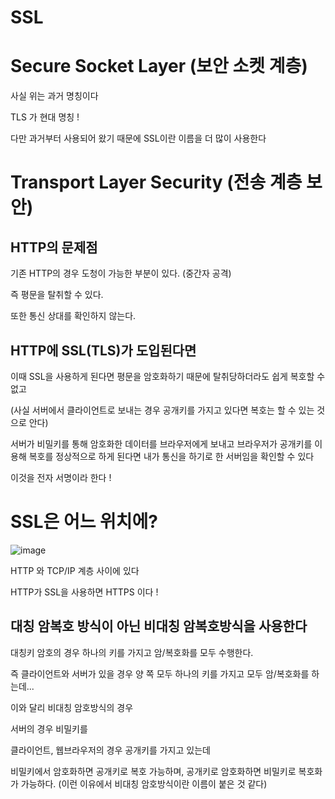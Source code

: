# SSL

# Secure Socket Layer (보안 소켓 계층)

사실 위는 과거 명칭이다

TLS 가 현대 명칭 !

다만 과거부터 사용되어 왔기 때문에 SSL이란 이름을 더 많이 사용한다

# Transport Layer Security (전송 계층 보안)

## HTTP의 문제점

기존 HTTP의 경우 도청이 가능한 부분이 있다. (중간자 공격)

즉 평문을 탈취할 수 있다.

또한 통신 상대를 확인하지 않는다.

## HTTP에 SSL(TLS)가 도입된다면

이때 SSL을 사용하게 된다면 평문을 암호화하기 때문에 탈취당하더라도 쉽게 복호할 수 없고

(사실 서버에서 클라이언트로 보내는 경우 공개키를 가지고 있다면 복호는 할 수 있는 것으로 안다)

서버가 비밀키를 통해 암호화한 데이터를 브라우저에게 보내고 브라우저가 공개키를 이용해 복호를 정상적으로 하게 된다면 내가 통신을 하기로 한 서버임을 확인할 수 있다

이것을 전자 서명이라 한다 !

# SSL은 어느 위치에?

![image](https://user-images.githubusercontent.com/66164361/186956890-9d6125cb-94c6-4abb-8f52-e4ea5fecc0fe.png)

HTTP 와 TCP/IP 계층 사이에 있다 

HTTP가 SSL을 사용하면 HTTPS 이다 !

## 대칭 암복호 방식이 아닌 비대칭 암복호방식을 사용한다

대칭키 암호의 경우 하나의 키를 가지고 암/복호화를 모두 수행한다.

즉 클라이언트와 서버가 있을 경우 양 쪽 모두 하나의 키를 가지고 모두 암/복호화를 하는데... 

이와 달리 비대칭 암호방식의 경우

서버의 경우 비밀키를 

클라이언트, 웹브라우저의 경우 공개키를 가지고 있는데

비밀키에서 암호화하면 공개키로 복호 가능하며, 공개키로 암호화하면 비밀키로 복호화가 가능하다. (이런 이유에서 비대칭 암호방식이란 이름이 붙은 것 같다)
